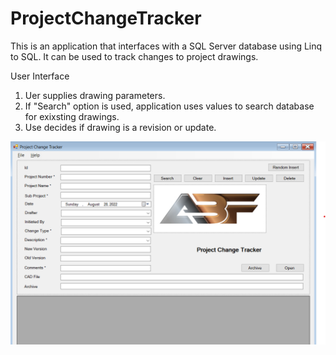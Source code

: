 # ProjectChangeTracker
This is an application that interfaces with a SQL Server database using Linq to SQL. It can be used to track changes to project drawings.

User Interface

1. Uer supplies drawing parameters.
2. If "Search" option is used, application uses values to search database for exixsting drawings.
3. Use decides if drawing is a revision or update.


![alt text](https://github.com/FrostyDesigner/ProjectChangeTracker/blob/master/PCT1.png)
